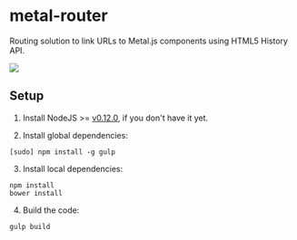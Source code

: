 # metal-router

Routing solution to link URLs to Metal.js components using HTML5 History API.

![](https://raw.githubusercontent.com/metal/metal-router/master/demos/basic/img/sample.gif)

## Setup

1. Install NodeJS >= [v0.12.0](http://nodejs.org/dist/v0.12.0/), if you don't have it yet.

2. Install global dependencies:

  ```
  [sudo] npm install -g gulp
  ```

3. Install local dependencies:

  ```
  npm install
  bower install
  ```

4. Build the code:

  ```
  gulp build
  ```


